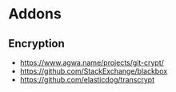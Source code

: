 # Addons

## Encryption
- https://www.agwa.name/projects/git-crypt/
- https://github.com/StackExchange/blackbox
- https://github.com/elasticdog/transcrypt

